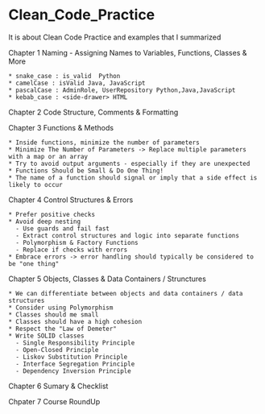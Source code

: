# Clean_Code_Practice
It is about Clean Code Practice and examples that I summarized

Chapter 1 Naming - Assigning Names to Variables, Functions, Classes & More

    * snake_case : is_valid  Python
    * camelCase : isValid Java, JavaScript
    * pascalCase : AdminRole, UserRepository Python,Java,JavaScript
    * kebab_case : <side-drawer> HTML

Chapter 2 Code Structure, Comments & Formatting

Chapter 3 Functions & Methods

    * Inside functions, minimize the number of parameters
    * Minimize The Number of Parameters -> Replace multiple parameters with a map or an array
    * Try to avoid output arguments - especially if they are unexpected
    * Functions Should be Small & Do One Thing!
    * The name of a function should signal or imply that a side effect is likely to occur

Chapter 4 Control Structures & Errors

    * Prefer positive checks
    * Avoid deep nesting
      - Use guards and fail fast
      - Extract control structures and logic into separate functions
      - Polymorphism & Factory Functions
      - Replace if checks with errors
    * Embrace errors -> error handling should typically be considered to be "one thing"

Chapter 5 Objects, Classes & Data Containers / Strunctures

    * We can differentiate between objects and data containers / data structures
    * Consider using Polymorphism
    * Classes should me small
    * Classes should have a high cohesion
    * Respect the "Law of Demeter"
    * Write SOLID classes
      - Single Responsibility Principle
      - Open-Closed Principle
      - Liskov Substitution Principle
      - Interface Segregation Principle
      - Dependency Inversion Principle
     
Chapter 6 Sumary & Checklist

Chpater 7 Course RoundUp
